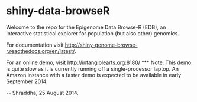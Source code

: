 shiny-data-browseR
====================
Welcome to the repo for the Epigenome Data Browse-R (EDB), an interactive statistical explorer for population (but also other) genomics.


For documentation visit  http://shiny-genome-browse-r.readthedocs.org/en/latest/.

For an online demo, visit http://intangiblearts.org:8180/ 
*** Note: This demo is quite slow as it is currently running off a single-processor laptop.
An Amazon instance with a faster demo is expected to be available in early September 2014.

-- Shraddha, 25 August 2014.

